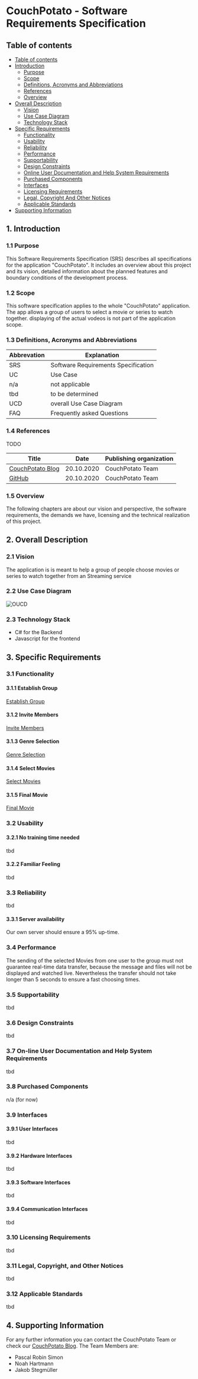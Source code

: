 # CouchPotato - Software Requirements Specification 

## Table of contents
- [Table of contents](#table-of-contents)
- [Introduction](#1-introduction)
    - [Purpose](#11-purpose)
    - [Scope](#12-scope)
    - [Definitions, Acronyms and Abbreviations](#13-definitions-acronyms-and-abbreviations)
    - [References](#14-references)
    - [Overview](#15-overview)
- [Overall Description](#2-overall-description)
    - [Vision](#21-vision)
    - [Use Case Diagram](#22-use-case-diagram)
	- [Technology Stack](#23-technology-stack)
- [Specific Requirements](#3-specific-requirements)
    - [Functionality](#31-functionality)
    - [Usability](#32-usability)
    - [Reliability](#33-reliability)
    - [Performance](#34-performance)
    - [Supportability](#35-supportability)
    - [Design Constraints](#36-design-constraints)
    - [Online User Documentation and Help System Requirements](#37-on-line-user-documentation-and-help-system-requirements)
    - [Purchased Components](#38-purchased-components)
    - [Interfaces](#39-interfaces)
    - [Licensing Requirements](#310-licensing-requirements)
    - [Legal, Copyright And Other Notices](#311-legal-copyright-and-other-notices)
    - [Applicable Standards](#312-applicable-standards)
- [Supporting Information](#4-supporting-information)

## 1. Introduction

### 1.1 Purpose

This Software Requirements Specification (SRS) describes all specifications for the application "CouchPotato". It includes an overview about this project and its vision, detailed information about the planned features and boundary conditions of the development process.

### 1.2 Scope
This software specification applies to the whole "CouchPotato" application. The app allows a group of users to select a movie or series to watch together. displaying of the actual vodeos is not part of the application scope.

### 1.3 Definitions, Acronyms and Abbreviations
| Abbrevation | Explanation                            |
| ----------- | -------------------------------------- |
| SRS         | Software Requirements Specification    |
| UC          | Use Case                               |
| n/a         | not applicable                         |
| tbd         | to be determined                       |
| UCD         | overall Use Case Diagram               |
| FAQ         | Frequently asked Questions             |

### 1.4 References

TODO

| Title                                                             		| Date       | Publishing organization   |
| ------------------------------------------------------------------------------|:----------:| ------------------------- |
| [CouchPotato Blog](https://couchpotato228498876.wordpress.com/home/) 		| 20.10.2020 | CouchPotato Team   	 |
| [GitHub](https://github.com/CouchPotatoB4/CouchPotato)              		| 20.10.2020 | CouchPotato Team 	 |


### 1.5 Overview
The following chapters are about our vision and perspective, the software requirements, the demands we have, licensing and the technical realization of this project.
    
## 2. Overall Description

### 2.1 Vision

The application is is meant to help a group of people choose movies or series to watch together from an Streaming service

### 2.2 Use Case Diagram
![OUCD](./UseCaseDiagram.jpg)

### 2.3 Technology Stack
- C# for the Backend
- Javascript for the frontend

## 3. Specific Requirements

### 3.1 Functionality
#### 3.1.1 Establish Group
[Establish Group]()
#### 3.1.2 Invite Members
[Invite Members]()
#### 3.1.3 Genre Selection
[Genre Selection]()
#### 3.1.4 Select Movies
[Select Movies]()
#### 3.1.5 Final Movie
[Final Movie]()

### 3.2 Usability
#### 3.2.1 No training time needed
tbd
#### 3.2.2 Familiar Feeling
tbd
### 3.3 Reliability
tbd
#### 3.3.1 Server availability
Our own server should ensure a 95% up-time.

### 3.4 Performance
The sending of the selected Movies from one user to the group must not guarantee real-time data transfer, because the message and files will not be displayed and watched live. Nevertheless the transfer should not take longer than 5 seconds to ensure a fast choosing times.

### 3.5 Supportability
tbd
### 3.6 Design Constraints
tbd
### 3.7 On-line User Documentation and Help System Requirements
tbd
### 3.8 Purchased Components
n/a (for now)

### 3.9 Interfaces
#### 3.9.1 User Interfaces
tbd
#### 3.9.2 Hardware Interfaces
tbd
#### 3.9.3 Software Interfaces
tbd
#### 3.9.4 Communication Interfaces
tbd
### 3.10 Licensing Requirements
tbd
### 3.11 Legal, Copyright, and Other Notices
tbd
### 3.12 Applicable Standards
tbd
## 4. Supporting Information
For any further information you can contact the CouchPotato Team or check our [CouchPotato Blog](https://couchpotato228498876.wordpress.com/home/). 
The Team Members are:
- Pascal Robin Simon
- Noah Hartmann
- Jakob Stegmüller
